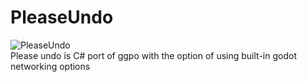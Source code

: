 # PleaseUndo

![PleaseUndo](https://github.com/HeatXD/PleaseUndo/actions/workflows/dotnet.yml/badge.svg) \
Please undo is C# port of ggpo with the option of using built-in godot networking options
